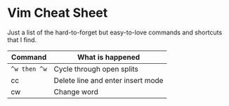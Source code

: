 # Vim Cheat Sheet
Just a list of the hard-to-forget but easy-to-love commands and shortcuts that I
find.

| Command      | What is happened                  |
|--------------|-----------------------------------|
| `^w then ^w` | Cycle through open splits         |
| cc           | Delete line and enter insert mode |
| cw           | Change word                       |
